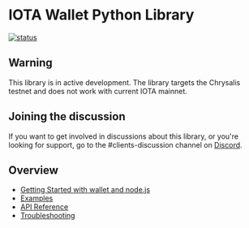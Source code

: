 # IOTA Wallet Python Library

[![status](https://img.shields.io/badge/Status-Alpha-yellow.svg)](https://github.com/iotaledger/wallet.rs)

## Warning
This library is in active development. The library targets the Chrysalis testnet and does not work with current IOTA mainnet.

## Joining the discussion
If you want to get involved in discussions about this library, or you're looking for support, go to the #clients-discussion channel on [Discord](https://discord.iota.org).

## Overview

- [Getting Started with wallet and node.js](./getting_started.md)
- [Examples](./examples.md)
- [API Reference](./api_reference.md)
- [Troubleshooting](./troubleshooting.md)
